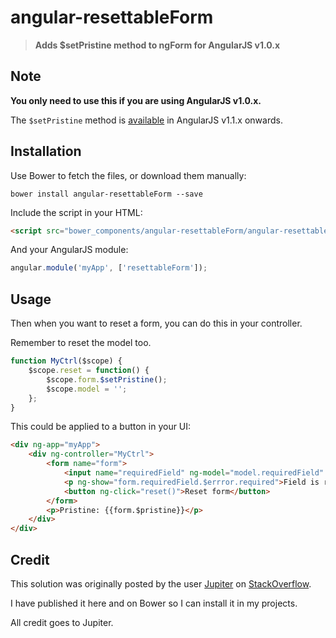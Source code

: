 # angular-resettableForm

> **Adds $setPristine method to ngForm for AngularJS v1.0.x**

## Note

**You only need to use this if you are using AngularJS v1.0.x.**

The `$setPristine` method is [available](https://code.angularjs.org/1.1.5/docs/api/ng.directive:form.FormController) in AngularJS v1.1.x onwards.

## Installation

Use Bower to fetch the files, or download them manually:

```shell
bower install angular-resettableForm --save

```

Include the script in your HTML:

```html
<script src="bower_components/angular-resettableForm/angular-resettableForm.js"></script> 
```

And your AngularJS module:

```javascript
angular.module('myApp', ['resettableForm']);
```

## Usage

Then when you want to reset a form, you can do this in your controller.

Remember to reset the model too.

```javascript
function MyCtrl($scope) {
    $scope.reset = function() {
        $scope.form.$setPristine();
        $scope.model = '';
    };
}
```

This could be applied to a button in your UI:

```html
<div ng-app="myApp">
    <div ng-controller="MyCtrl">
        <form name="form">
            <input name="requiredField" ng-model="model.requiredField" requiredm/> (Required, but no other validators)
            <p ng-show="form.requiredField.$errror.required">Field is required</p>
            <button ng-click="reset()">Reset form</button>
        </form>
        <p>Pristine: {{form.$pristine}}</p>
    </div>
</div>
```

## Credit

This solution was originally posted by the user [Jupiter](http://stackoverflow.com/users/2335217/jupiter) on [StackOverflow](http://stackoverflow.com/questions/12603914/reset-form-to-pristine-state-angularjs-1-0-x).

I have published it here and on Bower so I can install it in my projects.

All credit goes to Jupiter.
